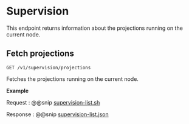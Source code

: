 # Supervision

This endpoint returns information about the projections running on the current node.

## Fetch projections

```
GET /v1/supervision/projections
```

Fetches the projections running on the current node.

**Example**

Request
:   @@snip [supervision-list.sh](assets/supervision/supervision-list.sh)

Response
:   @@snip [supervision-list.json](assets/supervision/supervision-list.json)
